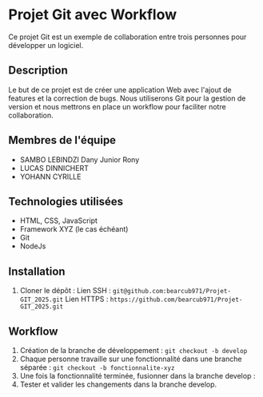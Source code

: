 # Projet Git avec Workflow

Ce projet Git est un exemple de collaboration entre trois personnes pour développer un logiciel.

## Description

Le but de ce projet est de créer une application Web avec l'ajout de features et la correction de bugs. Nous utiliserons Git pour la gestion de version et nous mettrons en place un workflow pour faciliter notre collaboration.

## Membres de l'équipe

- SAMBO LEBINDZI Dany Junior Rony
- LUCAS DINNICHERT
- YOHANN CYRILLE

## Technologies utilisées

- HTML, CSS, JavaScript
- Framework XYZ (le cas échéant)
- Git
- NodeJs

## Installation

1. Cloner le dépôt : 
Lien SSH : `git@github.com:bearcub971/Projet-GIT_2025.git`
Lien HTTPS : `https://github.com/bearcub971/Projet-GIT_2025.git`

## Workflow

1. Création de la branche de développement : `git checkout -b develop`
2. Chaque personne travaille sur une fonctionnalité dans une branche séparée : `git checkout -b fonctionnalite-xyz`
3. Une fois la fonctionnalité terminée, fusionner dans la branche develop :
4. Tester et valider les changements dans la branche develop.
